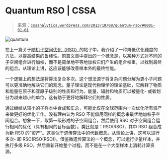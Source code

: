 <!--yml

分类：未分类

日期：2024-05-12 17:57:36

-->

# Quantum RSO | CSSA

> 来源：[`cssanalytics.wordpress.com/2013/10/08/quantum-rso/#0001-01-01`](https://cssanalytics.wordpress.com/2013/10/08/quantum-rso/#0001-01-01)

![quantum](https://cssanalytics.files.wordpress.com/2013/10/quantum.png)

在上一篇关于[随机子空间优化（RSO）](https://cssanalytics.wordpress.com/2013/10/06/random-subspace-optimization-rso/ "随机子空间优化 (RSO)")的帖子中，我介绍了一种降低优化维度的方法，以提高结果的鲁棒性。前篇文章中提出的一个概念是，以某种方式对不同的子空间组合进行加权，而不是简单地平等地加权它们产生的组合权重，以找到最终的组合。从理论上讲，这应该能够改善样本外的最终性能。

一个逻辑上的想法是将算法复合多次。这个想法源于将复杂问题分解为更小子问题可以更准确地解决它们的观念。量子理论是现代物理学的理论基础，它解释了物质和能量在原子和亚原子级别的性质和行为。能量、辐射和物质可以被量化- 或者划分为越来越小的单位，这有助于更好地解释它们的性质。

通过继续从较小的子样本中合成和汇总，可能比仅在全球范围内一次优化所有资产来做更好的优化工作。没有理由认为 RSO 不能借用同样的概念来最优地加权子空间组合。想象一下，取第一级形成的子空间组合，然后使用 RSO 对子空间组合运行相同的优化（具有相同的目标函数）。类比就是：RSO(RSO)，其中 RSO 组合成为新 RSO 的“资产”。这类似于遗传算法中的代数概念。从理论上讲，这可以进行多次- 即 RSO(RSO(RSO))。借鉴微遗传算法的一个概念，可以运行少量样本，并执行多级 RSO，然后重新开始整个过程，而不是在一个大型样本上消耗计算资源。
